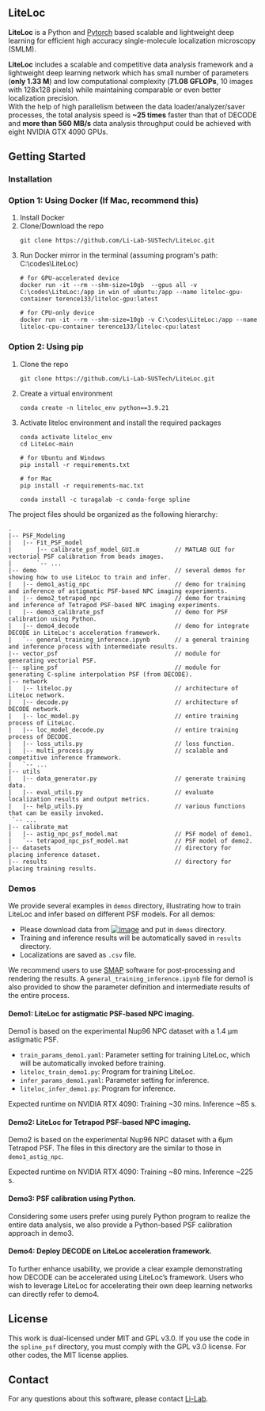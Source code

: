 <!-- ABOUT THE PROJECT -->
## LiteLoc 
**LiteLoc** is a Python and [Pytorch](http://pytorch.org/) based scalable and lightweight deep learning for efficient high accuracy single-molecule localization microscopy (SMLM). 

**LiteLoc** includes a scalable and competitive data analysis framework and a lightweight deep learning network which has small number of parameters (**only 1.33 M**) and low computational complexity (**71.08 GFLOPs**, 10 images with 128x128 pixels) while maintaining comparable or even better localization precision. \
With the help of high parallelism between the data loader/analyzer/saver processes, the total analysis speed is **~25 times** faster than that of DECODE and **more than 560 MB/s** data analysis throughput could be achieved with eight NVIDIA GTX 4090 GPUs.


<!-- GETTING STARTED -->

## Getting Started

### Installation
### Option 1: Using Docker (If Mac, recommend this)

1. Install Docker 
2. Clone/Download the repo
   ```
   git clone https://github.com/Li-Lab-SUSTech/LiteLoc.git
   ```
3. Run Docker mirror in the terminal (assuming program's path: C:\codes\LiteLoc)
   ``` 
   # for GPU-accelerated device
   docker run -it --rm --shm-size=10gb  --gpus all -v  C:\codes\LiteLoc:/app in win of ubuntu:/app --name liteloc-gpu-container terence133/liteloc-gpu:latest
   
   # for CPU-only device
   docker run -it --rm --shm-size=10gb -v C:\codes\LiteLoc:/app --name liteloc-cpu-container terence133/liteloc-cpu:latest
   ```

### Option 2: Using pip
1. Clone the repo
   ```
   git clone https://github.com/Li-Lab-SUSTech/LiteLoc.git
   ```
3. Create a virtual environment 
   ```
   conda create -n liteloc_env python==3.9.21
   ```
4. Activate liteloc environment and install the required packages
   ```
   conda activate liteloc_env
   cd LiteLoc-main
   
   # for Ubuntu and Windows
   pip install -r requirements.txt
   
   # for Mac
   pip install -r requirements-mac.txt
   
   conda install -c turagalab -c conda-forge spline
   ```
The project files should be organized as the following hierarchy:
   ```
.
|-- PSF_Modeling                                
|   |-- Fit_PSF_model
|       |-- calibrate_psf_model_GUI.m          // MATLAB GUI for vectorial PSF calibration from beads images.
|       `-- ...
|-- demo                                       // several demos for showing how to use LiteLoc to train and infer.
|   |-- demo1_astig_npc                        // demo for training and inference of astigmatic PSF-based NPC imaging experiments.
|   |-- demo2_tetrapod_npc                     // demo for training and inference of Tetrapod PSF-based NPC imaging experiments.
|   |-- demo3_calibrate_psf                    // demo for PSF calibration using Python.
|   |-- demo4_decode                           // demo for integrate DECODE in LiteLoc's acceleration framework.
|   `-- general_training_inference.ipynb       // a general training and inference process with intermediate results.
|-- vector_psf                                 // module for generating vectorial PSF. 
|-- spline_psf                                 // module for generating C-spline interpolation PSF (from DECODE).
|-- network
|   |-- liteloc.py                             // architecture of LiteLoc network.
|   |-- decode.py                              // architecture of DECODE network.
|   |-- loc_model.py                           // entire training process of LiteLoc.
|   |-- loc_model_decode.py                    // entire training process of DECODE.
|   |-- loss_utils.py                          // loss function.
|   |-- multi_process.py                       // scalable and competitive inference framework.         
|   `-- ...
|-- utils
|   |-- data_generator.py                      // generate training data.
|   |-- eval_utils.py                          // evaluate localization results and output metrics.
|   |-- help_utils.py                          // various functions that can be easily invoked.
    `-- ...
|-- calibrate_mat
|   |-- astig_npc_psf_model.mat                // PSF model of demo1.
|   `-- tetrapod_npc_psf_model.mat             // PSF model of demo2.
|-- datasets                                   // directory for placing inference dataset.
|-- results                                    // directory for placing training results.
   ```


<!-- USAGE EXAMPLES -->
### Demos
We provide several examples in ```demos``` directory, illustrating how to train LiteLoc and infer based on different PSF models.
For all demos: 
* []() Please download data from [![image](https://zenodo.org/badge/DOI/10.5281/zenodo.13886596.svg)](https://zenodo.org/records/13886596) and put in ```demos``` directory.
* []() Training and inference results will be automatically saved in ```results``` directory.
* []() Localizations are saved as ```.csv``` file.

We recommend users to use [SMAP](https://www.nature.com/articles/s41592-020-0938-1) software for post-processing and 
rendering the results. A ```general_training_inference.ipynb``` file for demo1 is also provided to show the parameter definition 
and intermediate results of the entire process.
#### Demo1: LiteLoc for astigmatic PSF-based NPC imaging.
Demo1 is based on the experimental Nup96 NPC dataset with a 1.4 μm astigmatic PSF.
* []() ```train_params_demo1.yaml```: Parameter setting for training LiteLoc, which will be automatically invoked before training.
* []() ```liteloc_train_demo1.py```: Program for training LiteLoc.
* []() ```infer_params_demo1.yaml```: Parameter setting for inference.
* []() ```liteloc_infer_demo1.py```: Program for inference.

Expected runtime on NVIDIA RTX 4090: Training ~30 mins. Inference ~85 s.
#### Demo2: LiteLoc for Tetrapod PSF-based NPC imaging.
Demo2 is based on the experimental Nup96 NPC dataset with a 6μm Tetrapod PSF. The files in this directory are the 
similar to those in ```demo1_astig_npc```.

Expected runtime on NVIDIA RTX 4090: Training ~80 mins. Inference ~225 s.

#### Demo3: PSF calibration using Python.
Considering some users prefer using purely Python program to realize the entire data analysis, we also provide 
a Python-based PSF calibration approach in demo3.

#### Demo4: Deploy DECODE on LiteLoc acceleration framework.
To further enhance usability, we provide a clear example demonstrating how DECODE can be accelerated using LiteLoc’s framework. 
Users who wish to leverage LiteLoc for accelerating their own deep learning networks can directly refer to demo4.


<!-- LICENSE-MIT -->
## License

This work is dual-licensed under MIT and GPL v3.0.
If you use the code in the ```spline_psf``` directory, you must comply with the GPL v3.0 license. 
For other codes, the MIT license applies.


<!-- CONTACT -->
## Contact

For any questions about this software, please contact [Li-Lab](https://li-lab-sustech.github.io/).